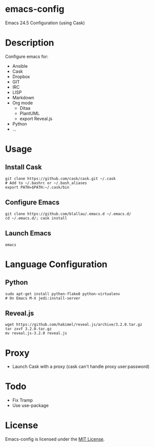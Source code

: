 # emacs-config

Emacs 24.5 Configuration (using Cask)

# Description

Configure emacs for:
 * Ansible
 * Cask
 * Dropbox
 * GIT
 * IRC
 * LISP
 * Markdown
 * Org mode
   * Ditaa
   * PlantUML
   * export Reveal.js
 * Python
 * ...

# Usage

## Install Cask

    git clone https://github.com/cask/cask.git ~/.cask
    # Add to ~/.bashrc or ~/.bash_aliases
    export PATH=$PATH:~/.cask/bin

## Configure Emacs

    git clone https://github.com/blallau/.emacs.d ~/.emacs.d/
    cd ~/.emacs.d/; cask install

## Launch Emacs

    emacs

# Language Configuration

## Python

    sudo apt-get install python-flake8 python-virtualenv
    # On Emacs M-X jedi:install-server

## Reveal.js

    wget https://github.com/hakimel/reveal.js/archive/3.2.0.tar.gz
    tar zxvf 3.2.0.tar.gz
    mv reveal.js-3.2.0 reveal.js

# Proxy

 * Launch Cask with a proxy (cask can't handle proxy user:password)

# Todo

 * Fix Tramp
 * Use use-package

# License

Emacs-config is licensed under the [MIT License](http://www.opensource.org/licenses/mit-license.php).
